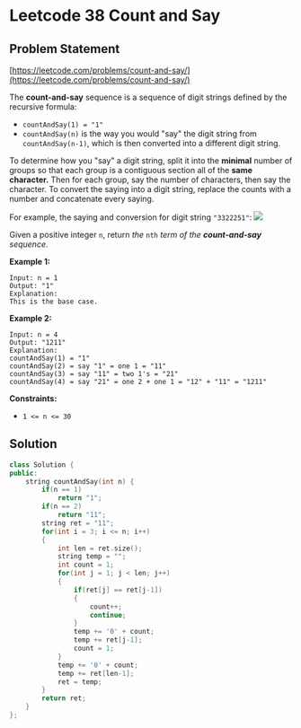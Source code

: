 # Leetcode 38  Count and Say

## Problem Statement

[https://leetcode.com/problems/count-and-say/](https://leetcode.com/problems/count-and-say/)

The **count-and-say** sequence is a sequence of digit strings defined by the recursive formula:

* `countAndSay(1) = "1"`
* `countAndSay(n)` is the way you would "say" the digit string from `countAndSay(n-1)`, which is then converted into a different digit string.

To determine how you "say" a digit string, split it into the **minimal** number of groups so that each group is a contiguous section all of the **same character.** Then for each group, say the number of characters, then say the character. To convert the saying into a digit string, replace the counts with a number and concatenate every saying.

For example, the saying and conversion for digit string `"3322251"`: ![](https://assets.leetcode.com/uploads/2020/10/23/countandsay.jpg)

Given a positive integer `n`, return _the_ `nth` _term of the **count-and-say** sequence_.

**Example 1:**

```text
Input: n = 1
Output: "1"
Explanation: 
This is the base case.
```

**Example 2:**

```text
Input: n = 4
Output: "1211"
Explanation:
countAndSay(1) = "1"
countAndSay(2) = say "1" = one 1 = "11"
countAndSay(3) = say "11" = two 1's = "21"
countAndSay(4) = say "21" = one 2 + one 1 = "12" + "11" = "1211"
```

**Constraints:**

* `1 <= n <= 30`

## Solution

```cpp
class Solution {
public:
    string countAndSay(int n) {
        if(n == 1)
            return "1";
        if(n == 2)
            return "11";
        string ret = "11";
        for(int i = 3; i <= n; i++)
        {
            int len = ret.size();
            string temp = "";
            int count = 1;
            for(int j = 1; j < len; j++)
            {
                if(ret[j] == ret[j-1])
                {
                    count++;
                    continue;
                }
                temp += '0' + count;
                temp += ret[j-1];
                count = 1;
            }
            temp += '0' + count;
            temp += ret[len-1];
            ret = temp;
        }
        return ret;
    }
};
```

